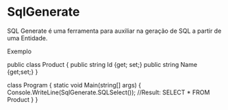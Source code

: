 SqlGenerate
===========

SQL Generate é uma ferramenta para auxiliar na geração de SQL a partir de uma Entidade.


Exemplo

public class Product
{
    public string Id {get; set;}
    public string Name {get;set;}
}

class Program
{
    static void Main(string[] args)
    {
        Console.WriteLine(SqlGenerate.SQLSelect<Product>());
        //Result: SELECT * FROM Product
    }
}
